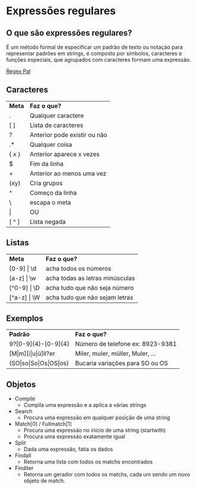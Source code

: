 # Expressões regulares

## O que são expressões regulares?

É um método formal de especificar um padrão de texto ou notação para representar padrões em strings, é composto por símbolos, caracteres e funções especiais, que agrupados com caracteres formam uma expressão.

[Regex Pal](https://www.regexpal.com "Testes de regex")

## Caracteres 

|     |     |
| --- | --- |
| **Meta** | **Faz o que?** |
| .   | Qualquer caractere |
| \[ \] | Lista de caracteres |
| ?   | Anterior pode existir ou não |
| .*  | Qualquer coisa |
| { x } | Anterior aparece x vezes |
| $   | Fim da linha |
| +   | Anterior ao menos uma vez |
| (xy) | Cria grupos |
| ^   | Começo da linha |
| \   | escapa o meta |
| \|  | OU  |
| \[ ^ \] | Lista negada |

## Listas

|     |     |
| --- | --- |
| **Meta** | **Faz o que?** |
| \[0-9\] \| \\d | acha todos os números |
| \[a-z\] \| \\w | acha todas as letras minúsculas |
| \[^0-9\] \| \\D | acha tudo que não seja número |
| \[^a-z\] \| \\W | acha tudo que não sejam letras |

## Exemplos

|     |     |
| --- | --- |
| **Padrão** | **Faz o que?** |
| 9?\[0-9\]{4}-\[0-9\]{4} | Número de telefone ex: 8923-9381 |
| \[M\|m\]\[i\|u\|ü\]ll?er | Miler, muler, müller, Muler, ... |
| (SO\|so\|So\|Os\|OS\|os) | Bucaria variações para SO ou OS |

## Objetos

- Compile
    - Compila uma expressão e a aplica a várias strings
- Search
    - Procura uma expressão em qualquer posição de uma string
- Match\[0\] / Fullmatch\[1\]
    - Procura uma expressão no início de uma string (startwith)
    - Procura uma expressão exatamente igual
- Split
    - Dada uma expressão, fatia os dados
- Findall
    - Retorna uma lista com todos os matchs encontrados
- Finditer
    - Retorna um gerador com todos os matchs, cada um sendo um novo objeto de match.